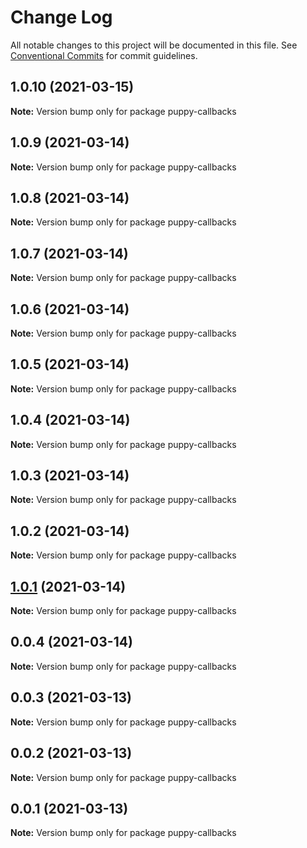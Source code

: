 # Change Log

All notable changes to this project will be documented in this file.
See [Conventional Commits](https://conventionalcommits.org) for commit guidelines.

## 1.0.10 (2021-03-15)

**Note:** Version bump only for package puppy-callbacks





## 1.0.9 (2021-03-14)

**Note:** Version bump only for package puppy-callbacks





## 1.0.8 (2021-03-14)

**Note:** Version bump only for package puppy-callbacks





## 1.0.7 (2021-03-14)

**Note:** Version bump only for package puppy-callbacks





## 1.0.6 (2021-03-14)

**Note:** Version bump only for package puppy-callbacks





## 1.0.5 (2021-03-14)

**Note:** Version bump only for package puppy-callbacks





## 1.0.4 (2021-03-14)

**Note:** Version bump only for package puppy-callbacks





## 1.0.3 (2021-03-14)

**Note:** Version bump only for package puppy-callbacks





## 1.0.2 (2021-03-14)

**Note:** Version bump only for package puppy-callbacks





## [1.0.1](https://github.com/dankreiger/puppy-callbacks/compare/v0.0.4...v1.0.1) (2021-03-14)

**Note:** Version bump only for package puppy-callbacks





## 0.0.4 (2021-03-14)

**Note:** Version bump only for package puppy-callbacks





## 0.0.3 (2021-03-13)

**Note:** Version bump only for package puppy-callbacks





## 0.0.2 (2021-03-13)

**Note:** Version bump only for package puppy-callbacks





## 0.0.1 (2021-03-13)

**Note:** Version bump only for package puppy-callbacks
